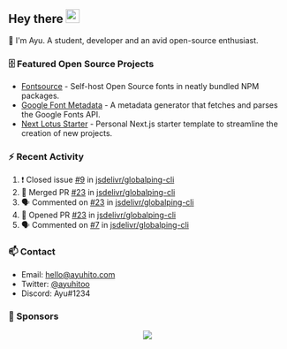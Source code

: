 ## Hey there <img src="https://media.giphy.com/media/hvRJCLFzcasrR4ia7z/giphy.gif" width="25" height="25">

📝 I'm Ayu. A student, developer and an avid open-source enthusiast.

### 🗄 Featured Open Source Projects

- [Fontsource](https://github.com/fontsource/fontsource) - Self-host Open Source fonts in neatly bundled NPM packages.
- [Google Font Metadata](https://github.com/fontsource/google-font-metadata) - A metadata generator that fetches and parses the Google Fonts API.
- [Next Lotus Starter](https://github.com/DecliningLotus/next-lotus-starter) - Personal Next.js starter template to streamline the creation of new projects.

### ⚡ Recent Activity

<!--START_SECTION:activity-->

1. ❗️ Closed issue [#9](https://github.com/jsdelivr/globalping-cli/issues/9) in [jsdelivr/globalping-cli](https://github.com/jsdelivr/globalping-cli)
2. 🎉 Merged PR [#23](https://github.com/jsdelivr/globalping-cli/pull/23) in [jsdelivr/globalping-cli](https://github.com/jsdelivr/globalping-cli)
3. 🗣 Commented on [#23](https://github.com/jsdelivr/globalping-cli/issues/23) in [jsdelivr/globalping-cli](https://github.com/jsdelivr/globalping-cli)
4. 💪 Opened PR [#23](https://github.com/jsdelivr/globalping-cli/pull/23) in [jsdelivr/globalping-cli](https://github.com/jsdelivr/globalping-cli)
5. 🗣 Commented on [#7](https://github.com/jsdelivr/globalping-cli/issues/7) in [jsdelivr/globalping-cli](https://github.com/jsdelivr/globalping-cli)
<!--END_SECTION:activity-->

### 📫 Contact

- Email: hello@ayuhito.com
- Twitter: [@ayuhitoo](https://twitter.com/ayuhitoo)
- Discord: Ayu#1234


### :sparkling_heart: Sponsors

<p align="center">
  <a href="https://cdn.jsdelivr.net/gh/ayuhito/ayuhito/sponsors.svg">
    <img src='https://cdn.jsdelivr.net/gh/ayuhito/ayuhito/sponsors.svg'/>
  </a>
</p>